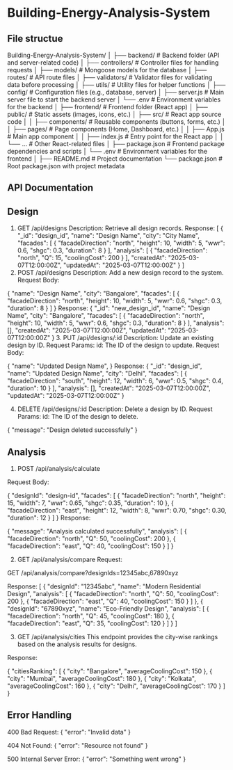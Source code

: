 # Building-Energy-Analysis-System

## File structue

Building-Energy-Analysis-System/
│
├── backend/                  # Backend folder (API and server-related code)
│   ├── controllers/          # Controller files for handling requests
│   ├── models/               # Mongoose models for the database
│   ├── routes/               # API route files
│   ├── validators/           # Validator files for validating data before processing
│   ├── utils/                # Utility files for helper functions
│   ├── config/               # Configuration files (e.g., database, server)
│   ├── server.js             # Main server file to start the backend server
│   └── .env                  # Environment variables for the backend
│
├── frontend/                 # Frontend folder (React app)
│   ├── public/               # Static assets (images, icons, etc.)
│   ├── src/                  # React app source code
│   │   ├── components/       # Reusable components (buttons, forms, etc.)
│   │   ├── pages/            # Page components (Home, Dashboard, etc.)
│   │   ├── App.js            # Main app component
│   │   ├── index.js          # Entry point for the React app
│   │   └── ...               # Other React-related files
│   ├── package.json          # Frontend package dependencies and scripts
│   └── .env                  # Environment variables for the frontend
│
├── README.md                 # Project documentation
└── package.json              # Root package.json with project metadata


## API Documentation

## Design
1. GET /api/designs
Description: Retrieve all design records.
Response:
[
    {
        "_id": "design_id",
        "name": "Design Name",
        "city": "City Name",
        "facades": [
            {
                "facadeDirection": "north",
                "height": 10,
                "width": 5,
                "wwr": 0.6,
                "shgc": 0.3,
                "duration": 8
            }
        ],
        "analysis": [
            {
                "facadeDirection": "north",
                "Q": 15,
                "coolingCost": 200
            }
        ],
        "createdAt": "2025-03-07T12:00:00Z",
        "updatedAt": "2025-03-07T12:00:00Z"
    }
]
2. POST /api/designs
Description: Add a new design record to the system.
Request Body:

{
    "name": "Design Name",
    "city": "Bangalore",
    "facades": [
        {
            "facadeDirection": "north",
            "height": 10,
            "width": 5,
            "wwr": 0.6,
            "shgc": 0.3,
            "duration": 8
        }
    ]
}
Response:
{
    "_id": "new_design_id",
    "name": "Design Name",
    "city": "Bangalore",
    "facades": [
        {
            "facadeDirection": "north",
            "height": 10,
            "width": 5,
            "wwr": 0.6,
            "shgc": 0.3,
            "duration": 8
        }
    ],
    "analysis": [],
    "createdAt": "2025-03-07T12:00:00Z",
    "updatedAt": "2025-03-07T12:00:00Z"
}
3. PUT /api/designs/:id
Description: Update an existing design by ID.
Request Params:
id: The ID of the design to update.
Request Body:

{
    "name": "Updated Design Name",
}
Response:
{
    "_id": "design_id",
    "name": "Updated Design Name",
    "city": "Delhi",
    "facades": [
        {
            "facadeDirection": "south",
            "height": 12,
            "width": 6,
            "wwr": 0.5,
            "shgc": 0.4,
            "duration": 10
        }
    ],
    "analysis": [],
    "createdAt": "2025-03-07T12:00:00Z",
    "updatedAt": "2025-03-07T12:00:00Z"
}

4. DELETE /api/designs/:id
Description: Delete a design by ID.
Request Params:
id: The ID of the design to delete.

{
    "message": "Design deleted successfully"
}


## Analysis
1. POST /api/analysis/calculate

Request Body:

{
    "designId": "design-id",
    "facades": [
        {
            "facadeDirection": "north",
            "height": 15,
            "width": 7,
            "wwr": 0.65,
            "shgc": 0.35,
            "duration": 10
        },
        {
            "facadeDirection": "east",
            "height": 12,
            "width": 8,
            "wwr": 0.70,
            "shgc": 0.30,
            "duration": 12
        }
    ]
}
Response:

{
    "message": "Analysis calculated successfully",
    "analysis": [
        {
            "facadeDirection": "north",
            "Q": 50,
            "coolingCost": 200
        },
        {
            "facadeDirection": "east",
            "Q": 40,
            "coolingCost": 150
        }
    ]
}

2. GET /api/analysis/compare
Request:

GET /api/analysis/compare?designIds=12345abc,67890xyz

Response:
[
        {
            "designId": "12345abc",
            "name": "Modern Residential Design",
            "analysis": [
                {
                    "facadeDirection": "north",
                    "Q": 50,
                    "coolingCost": 200
                },
                {
                    "facadeDirection": "east",
                    "Q": 40,
                    "coolingCost": 150
                }
            ]
        },
        {
            "designId": "67890xyz",
            "name": "Eco-Friendly Design",
            "analysis": [
                {
                    "facadeDirection": "north",
                    "Q": 45,
                    "coolingCost": 180
                },
                {
                    "facadeDirection": "east",
                    "Q": 35,
                    "coolingCost": 120
                }
            ]
        }
    ]

3. GET /api/analysis/cities
This endpoint provides the city-wise rankings based on the analysis results for designs.

Response:


{
    "citiesRanking": [
        {
            "city": "Bangalore",
            "averageCoolingCost": 150
        },
        {
            "city": "Mumbai",
            "averageCoolingCost": 180
        },
        {
            "city": "Kolkata",
            "averageCoolingCost": 160
        },
        {
            "city": "Delhi",
            "averageCoolingCost": 170
        }
    ]
}

## Error Handling
400 Bad Request:
{
    "error": "Invalid data"
}

404 Not Found:
{
    "error": "Resource not found"
}

500 Internal Server Error:
{
    "error": "Something went wrong"
}